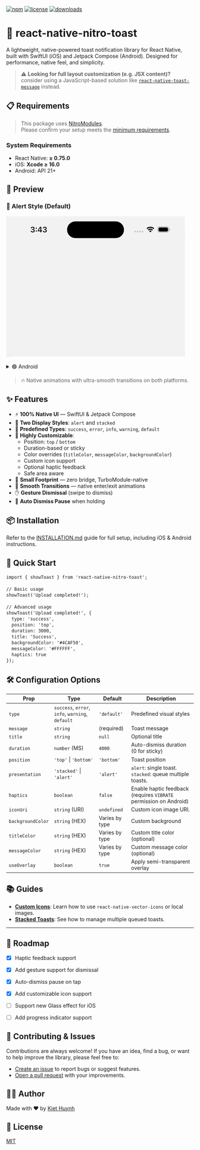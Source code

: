 [![npm](https://img.shields.io/npm/v/react-native-nitro-toast)](https://www.npmjs.com/package/react-native-nitro-toast)
[![license](https://img.shields.io/npm/l/react-native-nitro-toast)](https://github.com/kiethuynh0904/react-native-nitro-toast/blob/master/LICENSE)
[![downloads](https://img.shields.io/npm/dm/react-native-nitro-toast)](https://www.npmjs.com/package/react-native-nitro-toast)

# 🚀 react-native-nitro-toast

A lightweight, native-powered toast notification library for React Native, built with SwiftUI (iOS) and Jetpack Compose (Android). Designed for performance, native feel, and simplicity.

> ⚠️ **Looking for full layout customization (e.g. JSX content)?**  
> consider using a JavaScript-based solution like [`react-native-toast-message`](https://github.com/calintamas/react-native-toast-message) instead.

## 📋 Requirements

> This package uses [NitroModules](https://nitro.margelo.com/).  
> Please confirm your setup meets the [minimum requirements](https://nitro.margelo.com/docs/minimum-requirements).

### System Requirements
- React Native: **≥ 0.75.0**
- iOS: **Xcode ≥ 16.0**
- Android: API 21+

## 📸 Preview

### 🔔 Alert Style (Default)

![iOS Toast Demo](./docs/demo.gif)

<details>
<summary>🟢 Android</summary>

![Android Toast Demo](./docs/demo-android.gif)
</details>

> 🔥 Native animations with ultra-smooth transitions on both platforms.

## ✨ Features

- ⚡ **100% Native UI** — SwiftUI & Jetpack Compose
- 🔄 **Two Display Styles**: `alert` and `stacked`
- 🌈 **Predefined Types**: `success`, `error`, `info`, `warning`, `default`
- 🎨 **Highly Customizable**:
  - Position: `top` / `bottom`
  - Duration-based or sticky
  - Color overrides (`titleColor`, `messageColor`, `backgroundColor`)
  - Custom icon support
  - Optional haptic feedback
  - Safe area aware
- 🤏 **Small Footprint** — zero bridge, TurboModule-native
- 🚀 **Smooth Transitions** — native enter/exit animations
- ✋ **Gesture Dismissal** (swipe to dismiss)
- 🔕 **Auto Dismiss Pause** when holding

## 📦 Installation

Refer to the [INSTALLATION.md](./docs/INSTALLATION.md) guide for full setup, including iOS & Android instructions.

## 🔧 Quick Start

```tsx
import { showToast } from 'react-native-nitro-toast';

// Basic usage
showToast('Upload completed!');

// Advanced usage
showToast('Upload completed!', {
  type: 'success',
  position: 'top',
  duration: 3000,
  title: 'Success',
  backgroundColor: '#4CAF50',
  messageColor: '#FFFFFF',
  haptics: true
});
```

## 🛠 Configuration Options

| Prop             | Type                         | Default     | Description                                |
|------------------|------------------------------|-------------|--------------------------------------------|
| `type`           | `success`, `error`, `info`, `warning`, `default` | `'default'` | Predefined visual styles                   |
| `message`        | `string`                     | (required)  | Toast message                              |
| `title`          | `string`                     | `null`      | Optional title                             |
| `duration`       | `number` (MS)                | `4000`      | Auto-dismiss duration (0 for sticky)       |
| `position`       | `'top'` \| `'bottom'`        | `'bottom'`  | Toast position                             |
| `presentation`   | `'stacked'` \| `'alert'`     | `'alert'`   | `alert`: single toast. `stacked`: queue multiple toasts. |
| `haptics`        | `boolean`                    | `false`     | Enable haptic feedback (requires `VIBRATE` permission on Android) |
| `iconUri`        | `string` (URI)               | `undefined` | Custom icon image URI. |
| `backgroundColor`| `string` (HEX)               | Varies by type | Custom background                       |
| `titleColor`     | `string` (HEX)               | Varies by type      | Custom title color (optional)              |
| `messageColor`   | `string` (HEX)               | Varies by type      | Custom message color (optional)            |
| `useOverlay`     | `boolean`                    | `true`      | Apply semi-transparent overlay             |

## 📚 Guides

- **[Custom Icons](./docs/CUSTOM_ICON.md)**: Learn how to use `react-native-vector-icons` or local images.
- **[Stacked Toasts](./docs/stacked.md)**: See how to manage multiple queued toasts.

---

## 🧩 Roadmap
- [x] Haptic feedback support
- [x] Add gesture support for dismissal
- [x] Auto-dismiss pause on tap
- [x] Add customizable icon support
- [ ] Support new Glass effect for iOS
- [ ] Add progress indicator support


## 🤝 Contributing & Issues
Contributions are always welcome! If you have an idea, find a bug, or want to help improve the library, please feel free to:
- [Create an issue](https://github.com/kiethuynh0904/react-native-nitro-toast/issues) to report bugs or suggest features.
- [Open a pull request](https://github.com/kiethuynh0904/react-native-nitro-toast/pulls) with your improvements.

## 👨‍💻 Author

Made with ❤️ by [Kiet Huynh](https://github.com/kiethuynh0904)

## 📝 License

[MIT](./LICENSE)
